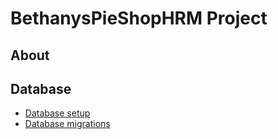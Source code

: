 ﻿# BethanysPieShopHRM Project

## About

## Database

- [Database setup](docs/Database-Setup.md)
- [Database migrations](docs/Database-Migrations.md)

